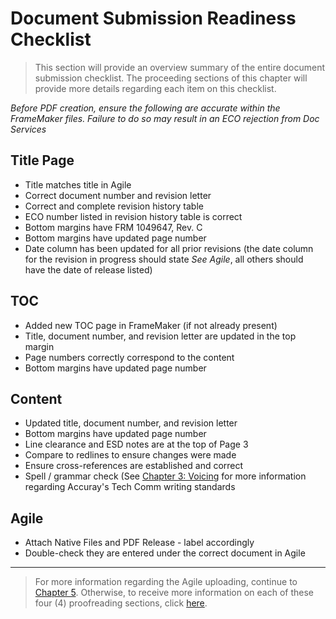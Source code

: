 # Document Submission Readiness Checklist

> This section will provide an overview summary of the entire document submission checklist. The proceeding sections of this chapter will provide more details regarding each item on this checklist.

*Before PDF creation, ensure the following are accurate within the FrameMaker files. Failure to do so may result in an ECO rejection from Doc Services*

## Title Page

* Title matches title in Agile
* Correct document number and revision letter
* Correct and complete revision history table
* ECO number listed in revision history table is correct
* Bottom margins have FRM 1049647, Rev. C
* Bottom margins have updated page number
* Date column has been updated for all prior revisions (the date column for the revision in progress should state *See Agile*, all others should have the date of release listed)

## TOC

* Added new TOC page in FrameMaker (if not already present)
* Title, document number, and revision letter are updated in the top margin
* Page numbers correctly correspond to the content
* Bottom margins have updated page number

## Content

* Updated title, document number, and revision letter
* Bottom margins have updated page number
* Line clearance and ESD notes are at the top of Page 3
* Compare to redlines to ensure changes were made
* Ensure cross-references are established and correct
* Spell / grammar check (See [Chapter 3: Voicing](https://github.com/taddieken95/Accuray_Tech_Comm_Guide/blob/master/Chapter%203:%20Voicing/READme.md) for more information regarding Accuray's Tech Comm writing standards

## Agile

* Attach Native Files and PDF Release - label accordingly
* Double-check they are entered under the correct document in Agile

* **

> For more information regarding the Agile uploading, continue to [Chapter 5](https://github.com/taddieken95/Accuray_Tech_Comm_Guide/blob/master/Chapter%205:%20ECOs/READme.md). Otherwise, to receive more information on each of these four (4) proofreading sections, click [here](https://github.com/taddieken95/Accuray_Tech_Comm_Guide/blob/master/Chapter%204:%20Proofreading/Section%202:%20Title%20Page.md).
